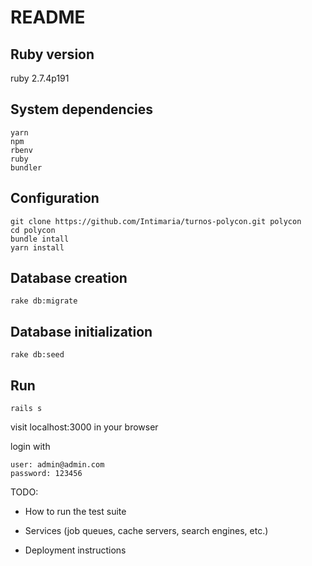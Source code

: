 # README


## Ruby version
  
ruby 2.7.4p191

## System dependencies
```
yarn 
npm 
rbenv
ruby 
bundler
```
## Configuration
```
git clone https://github.com/Intimaria/turnos-polycon.git polycon
cd polycon
bundle intall
yarn install
```

## Database creation
```
rake db:migrate
```
## Database initialization
```
rake db:seed
```
## Run
```
rails s
```
visit 
localhost:3000 in your browser

login with 
```
user: admin@admin.com 
password: 123456
```
TODO:

* How to run the test suite

* Services (job queues, cache servers, search engines, etc.)

* Deployment instructions

